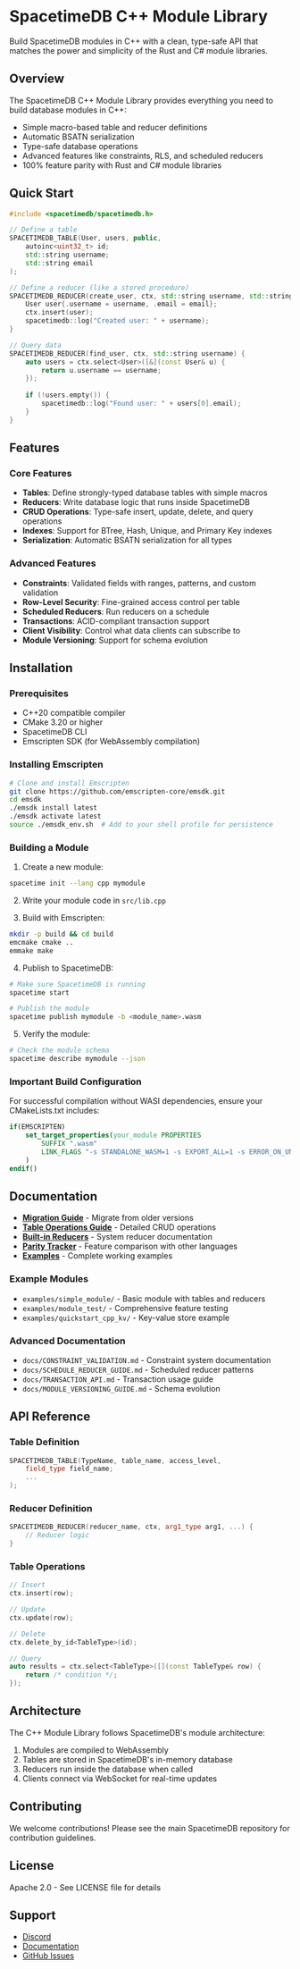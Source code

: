 # SpacetimeDB C++ Module Library

Build SpacetimeDB modules in C++ with a clean, type-safe API that matches the power and simplicity of the Rust and C# module libraries.

## Overview

The SpacetimeDB C++ Module Library provides everything you need to build database modules in C++:
- Simple macro-based table and reducer definitions
- Automatic BSATN serialization
- Type-safe database operations
- Advanced features like constraints, RLS, and scheduled reducers
- 100% feature parity with Rust and C# module libraries

## Quick Start

```cpp
#include <spacetimedb/spacetimedb.h>

// Define a table
SPACETIMEDB_TABLE(User, users, public, 
    autoinc<uint32_t> id;
    std::string username;
    std::string email
);

// Define a reducer (like a stored procedure)
SPACETIMEDB_REDUCER(create_user, ctx, std::string username, std::string email) {
    User user{.username = username, .email = email};
    ctx.insert(user);
    spacetimedb::log("Created user: " + username);
}

// Query data
SPACETIMEDB_REDUCER(find_user, ctx, std::string username) {
    auto users = ctx.select<User>([&](const User& u) {
        return u.username == username;
    });
    
    if (!users.empty()) {
        spacetimedb::log("Found user: " + users[0].email);
    }
}
```

## Features

### Core Features
- **Tables**: Define strongly-typed database tables with simple macros
- **Reducers**: Write database logic that runs inside SpacetimeDB
- **CRUD Operations**: Type-safe insert, update, delete, and query operations
- **Indexes**: Support for BTree, Hash, Unique, and Primary Key indexes
- **Serialization**: Automatic BSATN serialization for all types

### Advanced Features
- **Constraints**: Validated fields with ranges, patterns, and custom validation
- **Row-Level Security**: Fine-grained access control per table
- **Scheduled Reducers**: Run reducers on a schedule
- **Transactions**: ACID-compliant transaction support
- **Client Visibility**: Control what data clients can subscribe to
- **Module Versioning**: Support for schema evolution

## Installation

### Prerequisites
- C++20 compatible compiler
- CMake 3.20 or higher
- SpacetimeDB CLI
- Emscripten SDK (for WebAssembly compilation)

### Installing Emscripten

```bash
# Clone and install Emscripten
git clone https://github.com/emscripten-core/emsdk.git
cd emsdk
./emsdk install latest
./emsdk activate latest
source ./emsdk_env.sh  # Add to your shell profile for persistence
```

### Building a Module

1. Create a new module:
```bash
spacetime init --lang cpp mymodule
```

2. Write your module code in `src/lib.cpp`

3. Build with Emscripten:
```bash
mkdir -p build && cd build
emcmake cmake ..
emmake make
```

4. Publish to SpacetimeDB:
```bash
# Make sure SpacetimeDB is running
spacetime start

# Publish the module
spacetime publish mymodule -b <module_name>.wasm
```

5. Verify the module:
```bash
# Check the module schema
spacetime describe mymodule --json
```

### Important Build Configuration

For successful compilation without WASI dependencies, ensure your CMakeLists.txt includes:

```cmake
if(EMSCRIPTEN)
    set_target_properties(your_module PROPERTIES
        SUFFIX ".wasm"
        LINK_FLAGS "-s STANDALONE_WASM=1 -s EXPORT_ALL=1 -s ERROR_ON_UNDEFINED_SYMBOLS=0 -s DISABLE_EXCEPTION_CATCHING=1 -s MALLOC=emmalloc -s WASM=1 --no-entry -s FILESYSTEM=0"
    )
endif()
```

## Documentation

- **[Migration Guide](MIGRATION_GUIDE.md)** - Migrate from older versions
- **[Table Operations Guide](TABLE_OPERATIONS_GUIDE.md)** - Detailed CRUD operations
- **[Built-in Reducers](BUILTIN_REDUCERS.md)** - System reducer documentation
- **[Parity Tracker](PARITY_TRACKER.md)** - Feature comparison with other languages
- **[Examples](examples/)** - Complete working examples

### Example Modules
- `examples/simple_module/` - Basic module with tables and reducers
- `examples/module_test/` - Comprehensive feature testing
- `examples/quickstart_cpp_kv/` - Key-value store example

### Advanced Documentation
- `docs/CONSTRAINT_VALIDATION.md` - Constraint system documentation
- `docs/SCHEDULE_REDUCER_GUIDE.md` - Scheduled reducer patterns
- `docs/TRANSACTION_API.md` - Transaction usage guide
- `docs/MODULE_VERSIONING_GUIDE.md` - Schema evolution

## API Reference

### Table Definition
```cpp
SPACETIMEDB_TABLE(TypeName, table_name, access_level, 
    field_type field_name;
    ...
);
```

### Reducer Definition
```cpp
SPACETIMEDB_REDUCER(reducer_name, ctx, arg1_type arg1, ...) {
    // Reducer logic
}
```

### Table Operations
```cpp
// Insert
ctx.insert(row);

// Update
ctx.update(row);

// Delete
ctx.delete_by_id<TableType>(id);

// Query
auto results = ctx.select<TableType>([](const TableType& row) {
    return /* condition */;
});
```

## Architecture

The C++ Module Library follows SpacetimeDB's module architecture:
1. Modules are compiled to WebAssembly
2. Tables are stored in SpacetimeDB's in-memory database
3. Reducers run inside the database when called
4. Clients connect via WebSocket for real-time updates

## Contributing

We welcome contributions! Please see the main SpacetimeDB repository for contribution guidelines.

## License

Apache 2.0 - See LICENSE file for details

## Support

- [Discord](https://discord.gg/spacetimedb)
- [Documentation](https://docs.spacetimedb.com)
- [GitHub Issues](https://github.com/clockworklabs/SpacetimeDB/issues)